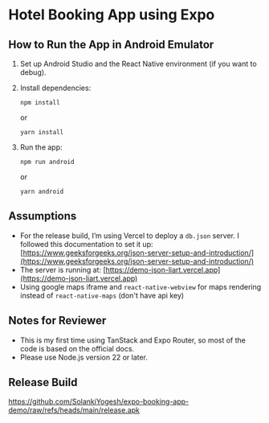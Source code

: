 # Hotel Booking App using Expo

## How to Run the App in Android Emulator

1. Set up Android Studio and the React Native environment (if you want to debug).

2. Install dependencies:

   ```
   npm install
   ```

   or

   ```
   yarn install
   ```

3. Run the app:

   ```
   npm run android
   ```

   or

   ```
   yarn android
   ```

## Assumptions

* For the release build, I’m using Vercel to deploy a `db.json` server. I followed this documentation to set it up:
  [https://www.geeksforgeeks.org/json-server-setup-and-introduction/](https://www.geeksforgeeks.org/json-server-setup-and-introduction/)
* The server is running at: [https://demo-json-liart.vercel.app](https://demo-json-liart.vercel.app)
* Using google maps iframe and ```react-native-webview``` for maps rendering instead of ```react-native-maps``` (don't have api key)
## Notes for Reviewer

* This is my first time using TanStack and Expo Router, so most of the code is based on the official docs.
* Please use Node.js version 22 or later.

## Release Build
https://github.com/SolankiYogesh/expo-booking-app-demo/raw/refs/heads/main/release.apk
